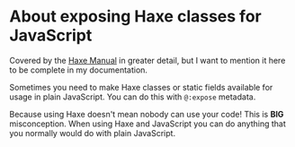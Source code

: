 # About exposing Haxe classes for JavaScript

Covered by the [Haxe Manual](http://haxe.org/manual/target-javascript-expose.html) in greater detail, but I want to mention it here to be complete in my documentation.


Sometimes you need to make Haxe classes or static fields available for usage in plain JavaScript.
You can do this with `@:expose` metadata.


Because using Haxe doesn't mean nobody can use your code!
This is __BIG__ misconception. When using Haxe and JavaScript you can do anything that you normally would do with plain JavaScript.
